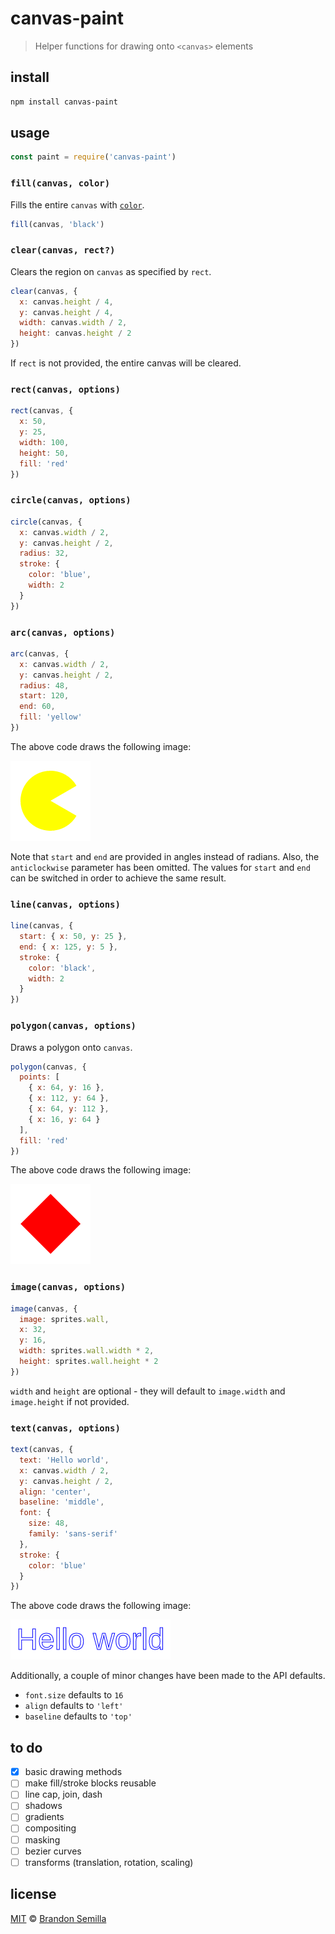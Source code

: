 # canvas-paint
> Helper functions for drawing onto `<canvas>` elements

## install
```sh
npm install canvas-paint
```

## usage
```js
const paint = require('canvas-paint')
```

### `fill(canvas, color)`
Fills the entire `canvas` with [`color`](https://developer.mozilla.org/en-US/docs/Web/CSS/color_value).
```js
fill(canvas, 'black')
```

### `clear(canvas, rect?)`
Clears the region on `canvas` as specified by `rect`.
```js
clear(canvas, {
  x: canvas.height / 4,
  y: canvas.height / 4,
  width: canvas.width / 2,
  height: canvas.height / 2
})
```
If `rect` is not provided, the entire canvas will be cleared.

### `rect(canvas, options)`
```js
rect(canvas, {
  x: 50,
  y: 25,
  width: 100,
  height: 50,
  fill: 'red'
})
```

### `circle(canvas, options)`
```js
circle(canvas, {
  x: canvas.width / 2,
  y: canvas.height / 2,
  radius: 32,
  stroke: {
    color: 'blue',
    width: 2
  }
})
```

### `arc(canvas, options)`
```js
arc(canvas, {
  x: canvas.width / 2,
  y: canvas.height / 2,
  radius: 48,
  start: 120,
  end: 60,
  fill: 'yellow'
})
```
The above code draws the following image:

![arc example](img/arc.png)

Note that `start` and `end` are provided in angles instead of radians. Also, the `anticlockwise` parameter has been omitted. The values for `start` and `end` can be switched in order to achieve the same result.

### `line(canvas, options)`
```js
line(canvas, {
  start: { x: 50, y: 25 },
  end: { x: 125, y: 5 },
  stroke: {
    color: 'black',
    width: 2
  }
})
```

### `polygon(canvas, options)`
Draws a polygon onto `canvas`.
```js
polygon(canvas, {
  points: [
    { x: 64, y: 16 },
    { x: 112, y: 64 },
    { x: 64, y: 112 },
    { x: 16, y: 64 }
  ],
  fill: 'red'
})
```
The above code draws the following image:

![polygon example](img/polygon.png)

### `image(canvas, options)`
```js
image(canvas, {
  image: sprites.wall,
  x: 32,
  y: 16,
  width: sprites.wall.width * 2,
  height: sprites.wall.height * 2
})
```
`width` and `height` are optional - they will default to `image.width` and `image.height` if not provided.

### `text(canvas, options)`
```js
text(canvas, {
  text: 'Hello world',
  x: canvas.width / 2,
  y: canvas.height / 2,
  align: 'center',
  baseline: 'middle',
  font: {
    size: 48,
    family: 'sans-serif'
  },
  stroke: {
    color: 'blue'
  }
})
```
The above code draws the following image:

![text example](img/text.png)

Additionally, a couple of minor changes have been made to the API defaults.
- `font.size` defaults to `16`
- `align` defaults to `'left'`
- `baseline` defaults to `'top'`

## to do
- [x] basic drawing methods
- [ ] make fill/stroke blocks reusable
- [ ] line cap, join, dash
- [ ] shadows
- [ ] gradients
- [ ] compositing
- [ ] masking
- [ ] bezier curves
- [ ] transforms (translation, rotation, scaling)

## license
[MIT](https://opensource.org/licenses/MIT) © [Brandon Semilla](https://git.io/semibran)
